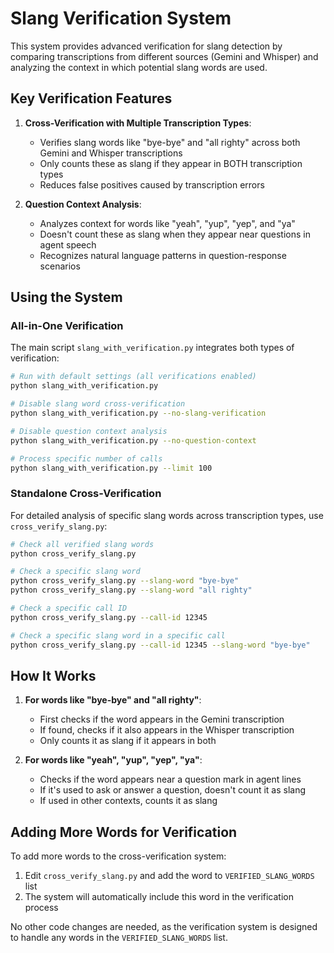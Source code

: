 # Slang Verification System

This system provides advanced verification for slang detection by comparing transcriptions from different sources (Gemini and Whisper) and analyzing the context in which potential slang words are used.

## Key Verification Features

1. **Cross-Verification with Multiple Transcription Types**:
   - Verifies slang words like "bye-bye" and "all righty" across both Gemini and Whisper transcriptions
   - Only counts these as slang if they appear in BOTH transcription types
   - Reduces false positives caused by transcription errors

2. **Question Context Analysis**:
   - Analyzes context for words like "yeah", "yup", "yep", and "ya"
   - Doesn't count these as slang when they appear near questions in agent speech
   - Recognizes natural language patterns in question-response scenarios

## Using the System

### All-in-One Verification

The main script `slang_with_verification.py` integrates both types of verification:

```bash
# Run with default settings (all verifications enabled)
python slang_with_verification.py

# Disable slang word cross-verification
python slang_with_verification.py --no-slang-verification

# Disable question context analysis
python slang_with_verification.py --no-question-context

# Process specific number of calls
python slang_with_verification.py --limit 100
```

### Standalone Cross-Verification

For detailed analysis of specific slang words across transcription types, use `cross_verify_slang.py`:

```bash
# Check all verified slang words
python cross_verify_slang.py

# Check a specific slang word
python cross_verify_slang.py --slang-word "bye-bye"
python cross_verify_slang.py --slang-word "all righty"

# Check a specific call ID
python cross_verify_slang.py --call-id 12345

# Check a specific slang word in a specific call
python cross_verify_slang.py --call-id 12345 --slang-word "bye-bye"
```

## How It Works

1. **For words like "bye-bye" and "all righty"**:
   - First checks if the word appears in the Gemini transcription
   - If found, checks if it also appears in the Whisper transcription
   - Only counts it as slang if it appears in both

2. **For words like "yeah", "yup", "yep", "ya"**:
   - Checks if the word appears near a question mark in agent lines
   - If it's used to ask or answer a question, doesn't count it as slang
   - If used in other contexts, counts it as slang

## Adding More Words for Verification

To add more words to the cross-verification system:

1. Edit `cross_verify_slang.py` and add the word to `VERIFIED_SLANG_WORDS` list
2. The system will automatically include this word in the verification process

No other code changes are needed, as the verification system is designed to handle any words in the `VERIFIED_SLANG_WORDS` list.
